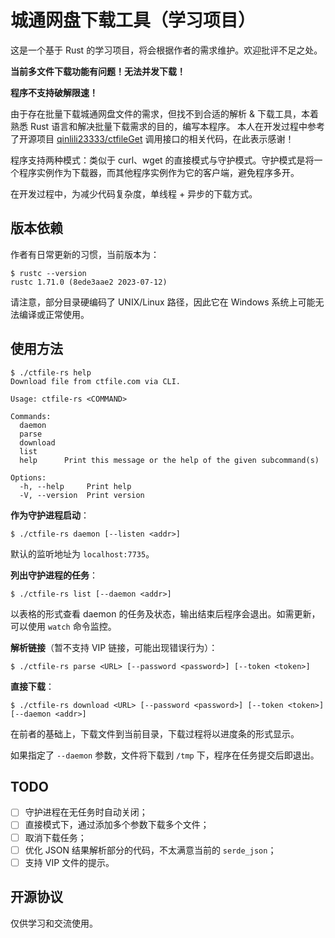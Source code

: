 # 城通网盘下载工具（学习项目）

这是一个基于 Rust 的学习项目，将会根据作者的需求维护。欢迎批评不足之处。

**当前多文件下载功能有问题！无法并发下载！**

**程序不支持破解限速！**

由于存在批量下载城通网盘文件的需求，但找不到合适的解析 & 下载工具，本着熟悉 Rust 语言和解决批量下载需求的目的，编写本程序。
本人在开发过程中参考了开源项目 [qinlili23333/ctfileGet](https://github.com/qinlili23333/ctfileGet) 调用接口的相关代码，在此表示感谢！

程序支持两种模式：类似于 curl、wget 的直接模式与守护模式。守护模式是将一个程序实例作为下载器，而其他程序实例作为它的客户端，避免程序多开。

在开发过程中，为减少代码复杂度，单线程 + 异步的下载方式。

## 版本依赖

作者有日常更新的习惯，当前版本为：

```shell
$ rustc --version
rustc 1.71.0 (8ede3aae2 2023-07-12)
```

请注意，部分目录硬编码了 UNIX/Linux 路径，因此它在 Windows 系统上可能无法编译或正常使用。

## 使用方法

```shell
$ ./ctfile-rs help
Download file from ctfile.com via CLI.

Usage: ctfile-rs <COMMAND>

Commands:
  daemon    
  parse     
  download  
  list      
  help      Print this message or the help of the given subcommand(s)

Options:
  -h, --help     Print help
  -V, --version  Print version
```

**作为守护进程启动**：

```shell
$ ./ctfile-rs daemon [--listen <addr>]
```
默认的监听地址为 `localhost:7735`。

**列出守护进程的任务**：

```shell
$ ./ctfile-rs list [--daemon <addr>]
```

以表格的形式查看 daemon 的任务及状态，输出结束后程序会退出。如需更新，可以使用 `watch` 命令监控。


**解析链接**（暂不支持 VIP 链接，可能出现错误行为）：

```shell
$ ./ctfile-rs parse <URL> [--password <password>] [--token <token>]
```

**直接下载**：

```shell
$ ./ctfile-rs download <URL> [--password <password>] [--token <token>] [--daemon <addr>]
```

在前者的基础上，下载文件到当前目录，下载过程将以进度条的形式显示。

如果指定了 `--daemon` 参数，文件将下载到 `/tmp` 下，程序在任务提交后即退出。


## TODO

- [ ] 守护进程在无任务时自动关闭；
- [ ] 直接模式下，通过添加多个参数下载多个文件；
- [ ] 取消下载任务；
- [ ] 优化 JSON 结果解析部分的代码，不太满意当前的 `serde_json`；
- [ ] 支持 VIP 文件的提示。

## 开源协议

仅供学习和交流使用。